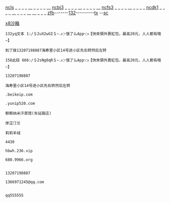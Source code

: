 [ncls](https://netcut.cn/ls)                                   _ _ _ _ __ _ _ _ _           __                                                                                                 [ncbj3](https://netcut.cn/bj3)                                   _ _ _ _ __ _ _ _ _           __                            [ncfs3](https://netcut.cn/fs3)                                   _ _ _ _ __ _ _ _ _         [ncdk1](https://netcut.cn/dk1)                                   _ _ _ _ __ _ _ _ __ __ _  _ _    [zfb](https://netcut.cn/zfb)-------[132](https://bfdz.coding.net/api/share/download/24bab7b5-2a16-4abc-8ac7-23e14ee32690)---------[tx](https://fk.qcnhy.cn/thb) --[sc](https://ftpod.cn/#/) 


[x8沙箱 ](https://qq555555.coding.net/api/share/download/95843930-02be-4d0a-a6ca-fbe5cfc81453)  
```
132yq文本 1:/＄2uX2wGI＄~.👉饿了么App👈【快來領外賣紅包，最高20元，人人都有哦~】

```

```
到了拨13207198887海寿里小区14号进小区先右转然后左转

```
```
158此段 666:/＄2sNg0qR＄~.👉饿了么App👈【快來領外賣紅包，最高20元，人人都有哦~】
```

```
13207198887
```

```
海寿里小区14号进小区先右转然后左转

```

```
.beikeip.com

```

```
.yunip520.com
```

```
鲸鲸纳米汗蒸馆(车站路店)

```

```
岸淽汀兰

```

```
莉莉羊绒

```

```
4430
```

```
hbwh.236.vip

```

```
680.9966.org

```

```

```










```
13207198887
```


[](url)

```
1366971245@qq.com
```
```

```

```
qq555555
```